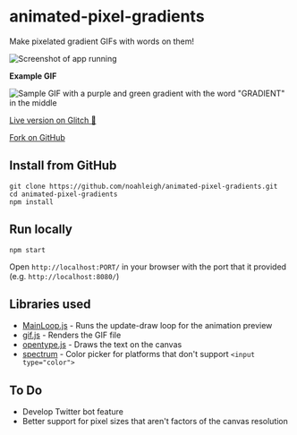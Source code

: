 # animated-pixel-gradients
Make pixelated gradient GIFs with words on them!

![Screenshot of app running](https://cdn.jsdelivr.net/gh/noahleigh/animated-pixel-gradients@a7fd6c682339fd2b40cb2bdf84cd213be839d370/readme_assets/screenshot.png)

**Example GIF**

![Sample GIF with a purple and green gradient with the word "GRADIENT" in the middle](https://cdn.jsdelivr.net/gh/noahleigh/animated-pixel-gradients@09eacf757a63d49f7572ce94d6e049be307d6287/readme_assets/sample_gif.gif)

[Live version on Glitch 🎏](https://animated-pixel-gradients.glitch.me/)

[Fork on GitHub](https://github.com/noahleigh/animated-pixel-gradients)

## Install from GitHub
```
git clone https://github.com/noahleigh/animated-pixel-gradients.git
cd animated-pixel-gradients
npm install
```
## Run locally
```
npm start
```
Open `http://localhost:PORT/` in your browser with the port that it provided (e.g. `http://localhost:8080/`)

## Libraries used
- [MainLoop.js](https://github.com/IceCreamYou/MainLoop.js) - Runs the update-draw loop for the animation preview
- [gif.js](https://github.com/jnordberg/gif.js) - Renders the GIF file
- [opentype.js](https://github.com/nodebox/opentype.js) - Draws the text on the canvas
- [spectrum](https://github.com/bgrins/spectrum) - Color picker for platforms that don't support `<input type="color">`

## To Do
- Develop Twitter bot feature
- Better support for pixel sizes that aren't factors of the canvas resolution
